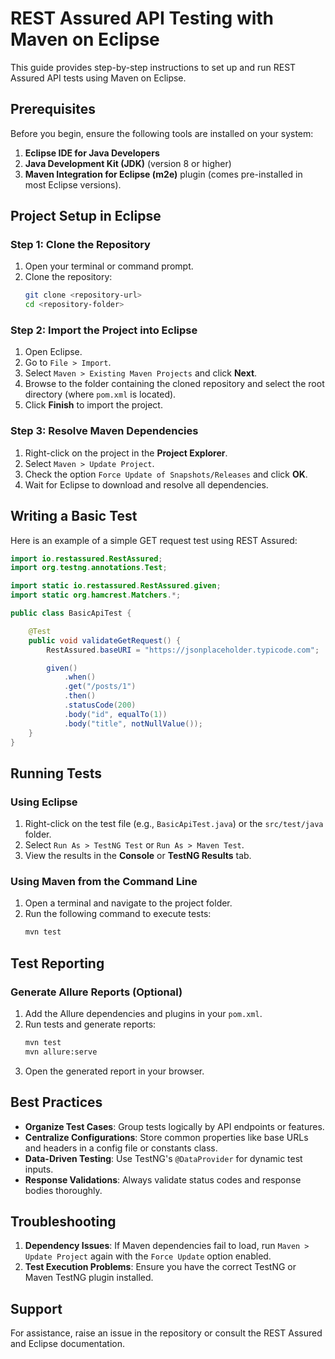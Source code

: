 # REST Assured API Testing with Maven on Eclipse

This guide provides step-by-step instructions to set up and run REST Assured API tests using Maven on Eclipse.

## Prerequisites

Before you begin, ensure the following tools are installed on your system:

1. **Eclipse IDE for Java Developers**
2. **Java Development Kit (JDK)** (version 8 or higher)
3. **Maven Integration for Eclipse (m2e)** plugin (comes pre-installed in most Eclipse versions).

## Project Setup in Eclipse

### Step 1: Clone the Repository

1. Open your terminal or command prompt.
2. Clone the repository:
   ```bash
   git clone <repository-url>
   cd <repository-folder>
   ```

### Step 2: Import the Project into Eclipse

1. Open Eclipse.
2. Go to `File > Import`.
3. Select `Maven > Existing Maven Projects` and click **Next**.
4. Browse to the folder containing the cloned repository and select the root directory (where `pom.xml` is located).
5. Click **Finish** to import the project.

### Step 3: Resolve Maven Dependencies

1. Right-click on the project in the **Project Explorer**.
2. Select `Maven > Update Project`.
3. Check the option `Force Update of Snapshots/Releases` and click **OK**.
4. Wait for Eclipse to download and resolve all dependencies.

## Writing a Basic Test

Here is an example of a simple GET request test using REST Assured:

```java
import io.restassured.RestAssured;
import org.testng.annotations.Test;

import static io.restassured.RestAssured.given;
import static org.hamcrest.Matchers.*;

public class BasicApiTest {

    @Test
    public void validateGetRequest() {
        RestAssured.baseURI = "https://jsonplaceholder.typicode.com";

        given()
            .when()
            .get("/posts/1")
            .then()
            .statusCode(200)
            .body("id", equalTo(1))
            .body("title", notNullValue());
    }
}
```

## Running Tests

### Using Eclipse

1. Right-click on the test file (e.g., `BasicApiTest.java`) or the `src/test/java` folder.
2. Select `Run As > TestNG Test` or `Run As > Maven Test`.
3. View the results in the **Console** or **TestNG Results** tab.

### Using Maven from the Command Line

1. Open a terminal and navigate to the project folder.
2. Run the following command to execute tests:
   ```bash
   mvn test
   ```

## Test Reporting

### Generate Allure Reports (Optional)

1. Add the Allure dependencies and plugins in your `pom.xml`.
2. Run tests and generate reports:
   ```bash
   mvn test
   mvn allure:serve
   ```
3. Open the generated report in your browser.

## Best Practices

- **Organize Test Cases**: Group tests logically by API endpoints or features.
- **Centralize Configurations**: Store common properties like base URLs and headers in a config file or constants class.
- **Data-Driven Testing**: Use TestNG's `@DataProvider` for dynamic test inputs.
- **Response Validations**: Always validate status codes and response bodies thoroughly.

## Troubleshooting

1. **Dependency Issues**: If Maven dependencies fail to load, run `Maven > Update Project` again with the `Force Update` option enabled.
2. **Test Execution Problems**: Ensure you have the correct TestNG or Maven TestNG plugin installed.

## Support

For assistance, raise an issue in the repository or consult the REST Assured and Eclipse documentation.


